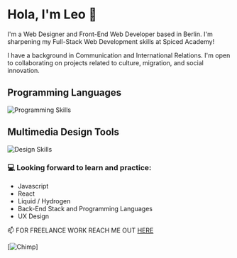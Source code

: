 # Hola, I'm Leo 👋

I'm a Web Designer and Front-End Web Developer based in Berlin. I'm sharpening my Full-Stack Web Development skills at Spiced Academy!

I have a background in Communication and International Relations. I'm open to collaborating on projects related to culture, migration, and social innovation.


## Programming Languages
![Programming Skills](https://skillicons.dev/icons?i=html,css,php,bootstrap,tailwind&theme=light)

## Multimedia Design Tools
![Design Skills](https://skillicons.dev/icons?i=figma,xd,photoshop,illustrator,audition,premiere&theme=light)

### :computer: Looking forward to learn and practice:
- Javascript
- React
- Liquid / Hydrogen
- Back-End Stack and Programming Languages
- UX Design

📫 FOR FREELANCE WORK REACH ME OUT [HERE](mailto:leonel\@ducho.co)


[![Chimp](https://upload.wikimedia.org/wikipedia/commons/thumb/3/3c/Chimpanzee_seated_at_typewriter.jpg/640px-Chimpanzee_seated_at_typewriter.jpg)]


<!-- **leonel-acosta/leonel-acosta** is a ✨ _special_ ✨ repository because its `README.md` (this file) appears on your GitHub profile.

Here are some ideas to get you started:

- 🔭 I’m currently working on ...
- 🌱 I’m currently learning ...
- 👯 I’m looking to collaborate on ...
- 🤔 I’m looking for help with ...
- 💬 Ask me about ...
- 📫 How to reach me: ...
- 😄 Pronouns: ...
- ⚡ Fun fact: ...
-->

